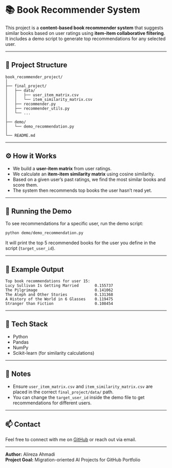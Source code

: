 # 📚 Book Recommender System

This project is a **content-based book recommender system** that suggests similar books based on user ratings using **item-item collaborative filtering**. It includes a demo script to generate top recommendations for any selected user.

---

## 📁 Project Structure

```
book_recommender_project/
│
├── final_project/
│   ├── data/
│   │   ├── user_item_matrix.csv
│   │   └── item_similarity_matrix.csv
│   ├── recommender.py
│   ├── recommender_utils.py
│   └── ...
│
├── demo/
│   └── demo_recommendation.py
│
└── README.md
```

---

## ⚙️ How it Works

- We build a **user-item matrix** from user ratings.
- We calculate an **item-item similarity matrix** using cosine similarity.
- Based on a given user’s past ratings, we find the most similar books and score them.
- The system then recommends top books the user hasn’t read yet.

---

## 🚀 Running the Demo

To see recommendations for a specific user, run the demo script:

```bash
python demo/demo_recommendation.py
```

It will print the top 5 recommended books for the user you define in the script (`target_user_id`).

---

## 🧪 Example Output

```
Top book recommendations for user 15:
Lucy Sullivan Is Getting Married       0.155737
The Pilgrimage                         0.141062
The Aleph and Other Stories            0.131368
A History of the World in 6 Glasses    0.119475
Stranger than Fiction                  0.108454
```

---

## 🧠 Tech Stack

- Python
- Pandas
- NumPy
- Scikit-learn (for similarity calculations)

---

## 📌 Notes

- Ensure `user_item_matrix.csv` and `item_similarity_matrix.csv` are placed in the correct `final_project/data/` path.
- You can change the `target_user_id` inside the demo file to get recommendations for different users.

---

## 📫 Contact

Feel free to connect with me on [GitHub](https://github.com/alireza-irman) or reach out via email.

----

**Author:** Alireza Ahmadi  
**Project Goal:** Migration-oriented AI Projects for GitHub Portfolio